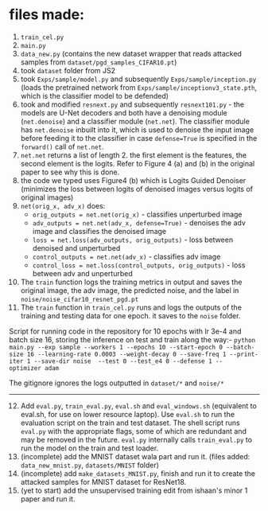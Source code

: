 # files made:
1. `train_cel.py` 
2. `main.py`
3. `data_new.py` (contains the new dataset wrapper that reads attacked samples from `dataset/pgd_samples_CIFAR10.pt`)
4. took `dataset` folder from JS2
5. took `Exps/sample/model.py` and subsequently `Exps/sample/inception.py` (loads the pretrained network from `Exps/sample/inceptionv3_state.pth`, which is the classifier model to be defended)
6. took and modified `resnext.py` and subsequently `resnext101.py` - the models are U-Net decoders and both have a denoising module (`net.denoise`) and a classifier module (`net.net`). The classifier module has `net.denoise` inbuilt into it, which is used to denoise the input image before feeding it to the classifier in case `defense=True` is specified in the `forward()` call of `net.net`.
7. `net.net` returns a list of length 2. the first element is the features, the second element is the logits. Refer to Figure 4 (a) and (b) in the original paper to see why this is done.
8. the code we typed uses Figure4 (b) which is Logits Guided Denoiser (minimizes the loss between logits of denoised images versus logits of original images)
9. `net(orig_x, adv_x)` does:
    - `orig_outputs = net.net(orig_x)`                                           - classifies unperturbed image
    - `adv_outputs = net.net(adv_x, defense=True)`                     - denoises the adv image and classifies the denoised image
    - `loss = net.loss(adv_outputs, orig_outputs)`                        - loss between denoised and unperturbed
    - `control_outputs = net.net(adv_x)`                                       - classifies adv image
    - `control_loss = net.loss(control_outputs, orig_outputs)`      - loss between adv and unperturbed
10. The `train` function logs the training metrics in output and saves the original image, the adv image, the predicted noise, and the label in `noise/noise_cifar10_resnet_pgd.pt`
11. The `train` function in `train_cel.py` runs and logs the outputs of the training and testing data for one epoch. it saves to the `noise` folder.

Script for running code in the repository for 10 epochs with lr 3e-4 and batch size 16, storing the inference on test and train along the way:- 
`python main.py --exp sample --workers 1 --epochs 10 --start-epoch 0 --batch-size 16 --learning-rate 0.0003 --weight-decay 0 --save-freq 1 --print-iter 1 --save-dir noise  --test 0 --test_e4 0 --defense 1 --optimizer adam`

The gitignore ignores the logs outputted in `dataset/*` and `noise/*`



---
12. Add `eval.py`, `train_eval.py`, `eval.sh` and `eval_windows.sh` (equivalent to eval.sh, for use on lower resource laptop). Use `eval.sh` to run the evaluation script on the train and test dataset. The shell script runs `eval.py` with the appropriate flags, some of which are redundant and may be removed in the future. `eval.py` internally calls `train_eval.py` to run the model on the train and test loader.
13. (incomplete) add the MNIST dataset wala part and run it. (files added: `data_new_mnist.py`, `datasets/MNIST` folder)
14. (incomplete) add `make_datasets_MNIST.py`, finish and run it to create the attacked samples for MNIST dataset for ResNet18.
15. (yet to start) add the unsupervised training edit from ishaan's minor 1 paper and run it.
